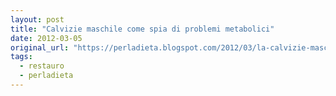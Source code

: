 ```yaml
---
layout: post
title: "Calvizie maschile come spia di problemi metabolici"
date: 2012-03-05
original_url: "https://perladieta.blogspot.com/2012/03/la-calvizie-maschile-evidenzia-problemi.html"
tags:
  - restauro
  - perladieta
---
```



